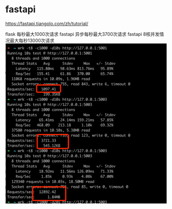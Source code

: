 # fastapi

https://fastapi.tiangolo.com/zh/tutorial/

flask 每秒最大1000次请求
fastapi 异步每秒最大3700次请求
fastapi 8核并发情况最大每秒13000次请求
![img.png](img/img.png)